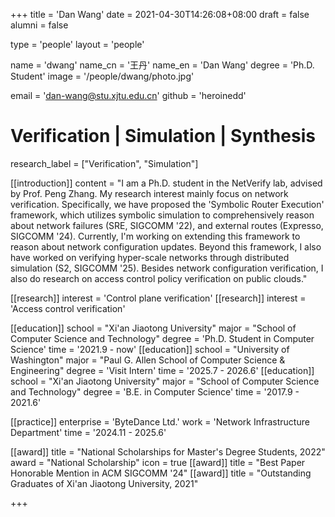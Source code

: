 +++
title = 'Dan Wang'
date = 2021-04-30T14:26:08+08:00
draft = false
alumni = false

type = 'people'
layout = 'people'

name = 'dwang'
name_cn = '王丹'
name_en = 'Dan Wang'
degree = 'Ph.D. Student'
image = '/people/dwang/photo.jpg'

email = 'dan-wang@stu.xjtu.edu.cn'
github = 'heroinedd'

# Verification | Simulation | Synthesis
research_label = ["Verification", "Simulation"]

[[introduction]]
    content = "I am a Ph.D. student in the NetVerify lab, advised by Prof. Peng Zhang. My research interest mainly focus on network verification. Specifically, we have proposed the 'Symbolic Router Execution' framework, which utilizes symbolic simulation to comprehensively reason about network failures (SRE, SIGCOMM '22), and external routes (Expresso, SIGCOMM '24). Currently, I'm working on extending this framework to reason about network configuration updates. Beyond this framework, I also have worked on verifying hyper-scale networks through distributed simulation (S2, SIGCOMM '25). Besides network configuration verification, I also do research on access control policy verification on public clouds."

[[research]]
    interest = 'Control plane verification'
[[research]]
    interest = 'Access control verification'

[[education]]
    school = "Xi'an Jiaotong University"
    major = "School of Computer Science and Technology"
    degree = 'Ph.D. Student in Computer Science'
    time = '2021.9 - now'
[[education]]
    school = "University of Washington"
    major = "Paul G. Allen School of Computer Science & Engineering"
    degree = 'Visit Intern'
    time = '2025.7 - 2026.6'
[[education]]
    school = "Xi'an Jiaotong University"
    major = "School of Computer Science and Technology"
    degree = 'B.E. in Computer Science'
    time = '2017.9 - 2021.6'

[[practice]]
    enterprise = 'ByteDance Ltd.'
    work = 'Network Infrastructure Department'
    time = '2024.11 - 2025.6'

[[award]]
    title = "National Scholarships for Master's Degree Students, 2022"
    award = "National Scholarship"
    icon = true
[[award]]
    title = "Best Paper Honorable Mention in ACM SIGCOMM '24"
[[award]]
    title = "Outstanding Graduates of Xi'an Jiaotong University, 2021"    

+++
